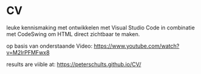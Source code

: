 # CV
leuke kennismaking met ontwikkelen met Visual Studio Code in combinatie met CodeSwing om HTML direct zichtbaar te maken.

op basis van onderstaande Video:
https://www.youtube.com/watch?v=M2IrPFMFwx8


results are viible at: https://peterschults.github.io/CV/

